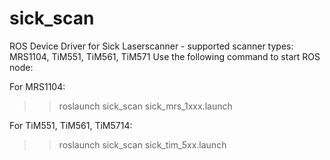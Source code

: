 # sick_scan
ROS Device Driver for Sick Laserscanner - supported scanner types: MRS1104, TiM551, TiM561, TiM571 
Use the following command to start ROS node:

For MRS1104:
>> roslaunch sick_scan sick_mrs_1xxx.launch

For TiM551, TiM561, TiM5714:
>> roslaunch sick_scan sick_tim_5xx.launch





